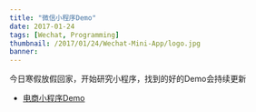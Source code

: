 ```yaml
---
title: "微信小程序Demo"
date: 2017-01-24
tags: [Wechat, Programming]
thumbnail: /2017/01/24/Wechat-Mini-App/logo.jpg
banner: 
---
```


今日寒假放假回家，开始研究小程序，找到的好的Demo会持续更新

* [电商小程序Demo](https://github.com/skyvow/m-mall)
